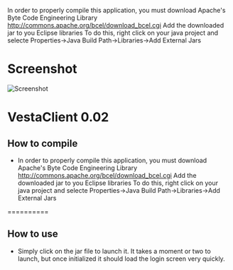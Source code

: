 In order to properly compile this application, you must download Apache's Byte Code Engineering Library 
http://commons.apache.org/bcel/download_bcel.cgi
Add the downloaded jar to you Eclipse libraries
To do this, right click on your java project and selecte Properties->Java Build Path->Libraries->Add External Jars

Screenshot
==========

![Screenshot](https://raw.github.com/Hu6/VestaClient/master/Screenshot.png)

VestaClient 0.02
=========

How to compile
-------------------------------
* In order to properly compile this application, you must download Apache's Byte Code Engineering Library 
http://commons.apache.org/bcel/download_bcel.cgi
Add the downloaded jar to you Eclipse libraries
To do this, right click on your java project and selecte Properties->Java Build Path->Libraries->Add External Jars

==========

How to use
------------
* Simply click on the jar file to launch it. It takes a moment or two to launch, but once initialized it should load the login screen very quickly.
